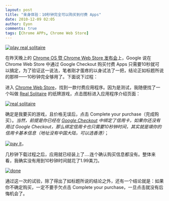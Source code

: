 ```yaml
---
layout: post
title: "亲身体验：10秒钟完全可以购买到付费 Apps"
date: 2010-12-09 02:05
author: Eyon
comments: true
tags: [Chrome APPs, Chrome Web Store]
---
```

<a href="http://img.chromi.org/2010/12/play-real-solitaire.png">![](http://img.chromi.org/2010/12/play-real-solitaire.png "play real solitaire")</a>

在昨天晚上的 [Chrome OS 暨 Chrome Web Store 发布会](http://www.chromi.org/archives/9068)上，Google 说在 Chrome Web Store 中通过 Google Checkout 购买付费 Apps 只需要10秒就可以搞定，为了验证这一说法，笔者刚才蛋疼的以身试法了一把，结论正如标题所说的那样——10秒钟完全够用了。下面说下过程：

进入 [Chrome Web Store](https://chrome.google.com/webstore)，找到一款付费应用程序。因为是测试，我随便找了一个叫做 [Real Solitaire](https://chrome.google.com/webstore/detail/ecpbaohlbefepbhkbjkjifgoohddgebi) 的纸牌游戏，点击图标进入应用程序介绍页面：

<a href="http://img.chromi.org/2010/12/real-solitaire.png">![](http://img.chromi.org/2010/12/real-solitaire.png "real solitaire")</a>

确定是我要买的游戏，且价格无误后，点击 Complete your purchase（完成购买）。*当然，前提是你已经在 [Google Checkout](https://checkout.google.com) 中绑定了信用卡，如果你还没有用过 Google Checkout，那么绑定信用卡也只需要10秒钟时间，其实就是填你的信用卡基本信息（地址没有中国大陆，可以选香港）*；<!--more-->

<a href="http://img.chromi.org/2010/12/pay-it.png">![](http://img.chromi.org/2010/12/pay-it.png "pay it")</a>，

几秒钟下载过程之后，应用就已经装上了....连个确认购买信息都没有。整体来看，我确实没有用到10秒钟时间就花了1.99美刀。

<a href="http://img.chromi.org/2010/12/done.png">![](http://img.chromi.org/2010/12/done.png "done")</a>

通过这一次的试验，除了得出了如标题所说的结论之外，还有一个结论就是：如果你不确定购买，一定不要手欠点击 Complete your purchase，一旦点击就没有后悔机会了。




